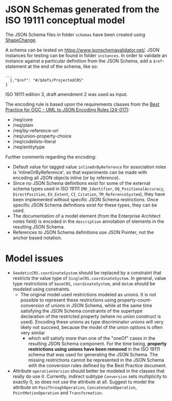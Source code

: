 # JSON Schemas generated from the ISO 19111 conceptual model

The JSON Schema files in folder `schemas` have been created using [ShapeChange](https://github.com/ShapeChange/ShapeChange).

A schema can be tested on https://www.jsonschemavalidator.net/.
JSON instances for testing can be found in folder `instances`.
In order to validate an instance against a particular definition from the JSON Schema,
add a `$ref`-statement at the end of the schema, like so:

```
...
  },"$ref": "#/$defs/ProjectedCRS"
}
```

ISO 19111 edition 3, draft amendment 2 was used as input.

The encoding rule is based upon the requirements classes from the
[Best Practice for OGC - UML to JSON Encoding Rules (24-017)](https://portal.ogc.org/files/?artifact_id=108010&version=1):

* /req/core
* /req/plain
* /req/by-reference-uri
* /req/union-property-choice
* /req/codelists-literal
* /req/entitytype

Further comments regarding the encoding:

* Default value for tagged value `inlineOrByReference` for association roles is 'inlineOrByReference',
  so that experiments can be made with encoding all JSON objects inline (or by reference).
* Since no JSON Schema definitions exist for some of the external schema types used in ISO 19111
  (`MD_Identifier`, `DQ_PositionalAccuracy`, `DirectPosition`, `EX_Extent`, `CI_Citation`, `TM_ReferenceSystem`),
  they have been implemented without specific JSON Schema restrictions.
  Once specific JSON Schema definitions exist for these types, they can be used.
* The documentation of a model element (from the Enterprise Architect notes field)
  is encoded in the `description` annotation of elements in the resulting JSON Schema.
* References to JSON Schema definitions use JSON Pointer, not the anchor based notation.

# Model issues

* `GeodeticCRS.coordinateSystem` should be replaced by a constraint that restricts the value type of `SingleCRS.coordinateSystem`.
  In general, value type restrictions of `baseCRS`, `coordinateSystem`, and `datum` should be modeled using constraints.
  * The original model used restrictions modeled as unions.
    It is not possible to represent these restrictions using property-count-conversion of unions in JSON Schema,
    while at the same time satisfying the JSON Schema constraints of the supertype declaration of the restricted property (where no union construct is used).
    Encoding these unions as type discriminator unions will very likely not succeed, because the model of the union options is often very similar
    - which will satisfy more than one of the "oneOf" cases in the resulting JSON Schema component.
    For the time being, **property restrictions using unions have been removed** in the ISO 19111 schema that was used for generating the JSON Schema.
    The missing restrictions cannot be represented in the JSON Schema with the conversion rules defined by the Best Practice document.
* Attribute `operationVersion` should better be modeled in the classes that really do use it.
  Currently, indirect subtype `Conversion` sets multiplicity to exactly 0, so does not use the attribute at all.
  Suggest to model the attribute on `PassThroughOperation`, `ConcatenatedOperation`, `PointMotionOperation` and `Transformation`.
